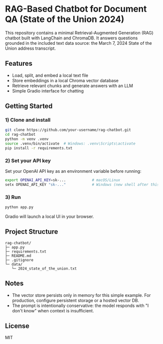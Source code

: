 # RAG-Based Chatbot for Document QA (State of the Union 2024)

This repository contains a minimal Retrieval-Augmented Generation (RAG) chatbot built with LangChain and ChromaDB.
It answers questions grounded in the included text data source: the March 7, 2024 State of the Union address transcript.

## Features
- Load, split, and embed a local text file
- Store embeddings in a local Chroma vector database
- Retrieve relevant chunks and generate answers with an LLM
- Simple Gradio interface for chatting

## Getting Started

### 1) Clone and install
```bash
git clone https://github.com/your-username/rag-chatbot.git
cd rag-chatbot
python -m venv .venv
source .venv/bin/activate  # Windows: .venv\Scripts\activate
pip install -r requirements.txt
```

### 2) Set your API key
Set your OpenAI API key as an environment variable before running:
```bash
export OPENAI_API_KEY=sk-...            # macOS/Linux
setx OPENAI_API_KEY "sk-..."            # Windows (new shell after this)
```

### 3) Run
```bash
python app.py
```

Gradio will launch a local UI in your browser.

## Project Structure
```
rag-chatbot/
├─ app.py
├─ requirements.txt
├─ README.md
├─ .gitignore
└─ data/
   └─ 2024_state_of_the_union.txt
```

## Notes
- The vector store persists only in memory for this simple example. For production, configure persistent storage or a hosted vector DB.
- The prompt is intentionally conservative: the model responds with "I don't know" when context is insufficient.

## License
MIT
